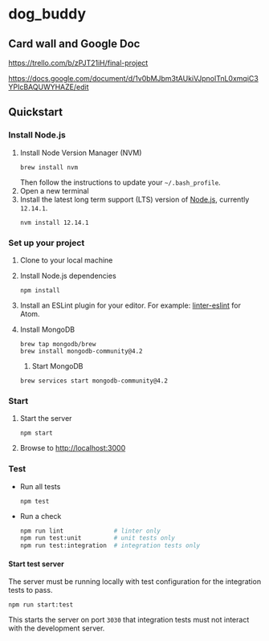 # dog_buddy

## Card wall and Google Doc

https://trello.com/b/zPJT21iH/final-project

https://docs.google.com/document/d/1v0bMJbm3tAUkiVJpnolTnL0xmqiC3YPIcBAQUWYHAZE/edit

## Quickstart

### Install Node.js

1. Install Node Version Manager (NVM)
    ```
    brew install nvm
    ```
    Then follow the instructions to update your `~/.bash_profile`.
1. Open a new terminal
1. Install the latest long term support (LTS) version of [Node.js](https://nodejs.org/en/), currently `12.14.1`.
    ```
    nvm install 12.14.1
    ```

### Set up your project


1. Clone  to your local machine

1. Install Node.js dependencies
    ```
    npm install
    ```
1. Install an ESLint plugin for your editor. For example: [linter-eslint](https://github.com/AtomLinter/linter-eslint) for Atom.
1. Install MongoDB
    ```
    brew tap mongodb/brew
    brew install mongodb-community@4.2
    ```
    1. Start MongoDB
    ```
    brew services start mongodb-community@4.2
    ```


### Start

1. Start the server
    ```
    npm start
    ```
1. Browse to [http://localhost:3000](http://localhost:3000)

### Test

* Run all tests
    ```
    npm test
    ```
* Run a check
    ```bash
    npm run lint              # linter only
    npm run test:unit         # unit tests only
    npm run test:integration  # integration tests only
    ```

#### Start test server

The server must be running locally with test configuration for the
integration tests to pass.
```
npm run start:test
```
This starts the server on port `3030` 
that integration tests must not interact with the development server.
